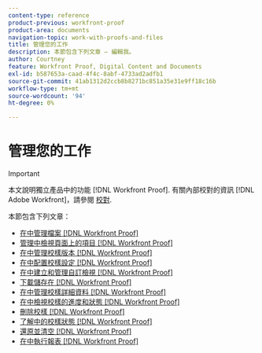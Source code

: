 ```yaml
---
content-type: reference
product-previous: workfront-proof
product-area: documents
navigation-topic: work-with-proofs-and-files
title: 管理您的工作
description: 本節包含下列文章 — 編輯我。
author: Courtney
feature: Workfront Proof, Digital Content and Documents
exl-id: b587653a-caad-4f4c-8abf-4733ad2adfb1
source-git-commit: 41ab1312d2ccb8b8271bc851a35e31e9ff18c16b
workflow-type: tm+mt
source-wordcount: '94'
ht-degree: 0%

---
```


# 管理您的工作

>[!IMPORTANT]
>
>本文說明獨立產品中的功能 [!DNL Workfront Proof]. 有關內部校對的資訊 [!DNL Adobe Workfront]，請參閱 [校對](../../../review-and-approve-work/proofing/proofing.md).

本節包含下列文章：

* [在中管理檔案 [!DNL Workfront Proof]](../../../workfront-proof/wp-work-proofsfiles/manage-your-work/manage-files.md)
* [管理中檢視頁面上的項目 [!DNL Workfront Proof]](../../../workfront-proof/wp-work-proofsfiles/manage-your-work/manage-items-on-views-page.md)
* [在中管理校樣版本 [!DNL Workfront Proof]](../../../workfront-proof/wp-work-proofsfiles/manage-your-work/manage-proof-versions.md)
* [在中配置校樣設定 [!DNL Workfront Proof]](../../../workfront-proof/wp-work-proofsfiles/manage-your-work/configure-proof-settings.md)
* [在中建立和管理自訂檢視 [!DNL Workfront Proof]](../../../workfront-proof/wp-work-proofsfiles/manage-your-work/create-and-manage-custom-views.md)
* [下載儲存在 [!DNL Workfront Proof]](../../../workfront-proof/wp-work-proofsfiles/manage-your-work/download-files-stored.md)
* [在中管理校樣詳細資料 [!DNL Workfront Proof]](../../../workfront-proof/wp-work-proofsfiles/manage-your-work/manage-proof-details.md)
* [在中檢視校樣的進度和狀態 [!DNL Workfront Proof]](../../../workfront-proof/wp-work-proofsfiles/manage-your-work/view-progress-and-status-of-proof.md)
* [刪除校樣 [!DNL Workfront Proof]](../../../workfront-proof/wp-work-proofsfiles/manage-your-work/delete-proof.md)
* [了解中的校樣狀態 [!DNL Workfront Proof]](../../../workfront-proof/wp-work-proofsfiles/manage-your-work/proof-state.md)
* [還原並清空 [!DNL Workfront Proof]](../../../workfront-proof/wp-work-proofsfiles/manage-your-work/restore-and-empty-trash.md)
* [在中執行報表 [!DNL Workfront Proof]](../../../workfront-proof/wp-work-proofsfiles/manage-your-work/run-reports.md)

